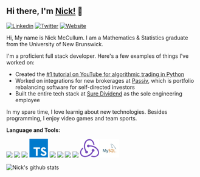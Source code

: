 ## Hi there, I'm [Nick!](https://nickmccullum.com/) 👋

[![Linkedin](https://img.shields.io/badge/-LinkedIn-blue?style=flat&logo=Linkedin&logoColor=white)](https://www.linkedin.com/in/nicholas-mccullum/)
[![Twitter](https://img.shields.io/badge/-Twitter-blue?style=flat&logo=twitter&logoColor=white)](https://www.twitter.com/nickjmccullum)
[![Website](https://img.shields.io/badge/-Website-blue?style=flat&logo=website&logoColor=white)](https://www.nickmccullum.com)
<br/>

Hi, My name is Nick McCullum. I am a Mathematics & Statistics graduate from the University of New Brunswick. 

I'm a proficient full stack developer. Here's a few examples of things I've worked on:

* Created the [#1 tutorial on YouTube for algorithmic trading in Python](https://www.youtube.com/watch?v=xfzGZB4HhEE)
* Worked on integrations for new brokerages at [Passiv](https://passiv.com/), which is portfolio rebalancing software for self-directed investors
* Built the entire tech stack at [Sure Dividend](https://www.suredividend.com/) as the sole engineering employee

In my spare time, I love learnig about new technologies. Besides programming, I enjoy video games and team sports.

  
**Language and Tools:** 

<code><img height="50" src="https://github.com/konpa/devicon/blob/master/icons/python/python-original.svg"></code>
<code><img height="50" src="https://github.com/konpa/devicon/blob/master/icons/django/django-original.svg"></code>
<code><img height="50" src="https://github.com/konpa/devicon/blob/master/icons/javascript/javascript-plain.svg"></code>
<code><img height="50" src="https://github.com/devicons/devicon/blob/master/icons/typescript/typescript-original.svg"></code>
<code><img height="50" src="https://github.com/konpa/devicon/blob/master/icons/nodejs/nodejs-original.svg"></code>
<code><img height="50" src="https://github.com/konpa/devicon/blob/master/icons/html5/html5-original.svg"></code>
<code><img height="50" src="https://github.com/konpa/devicon/blob/master/icons/css3/css3-original.svg"></code>
<code><img height="50" src="https://github.com/konpa/devicon/blob/master/icons/react/react-original-wordmark.svg"></code>
<code><img height="50" src="https://github.com/devicons/devicon/blob/master/icons/redux/redux-original.svg"></code>
<code><img height="50" src="https://raw.githubusercontent.com/github/explore/80688e429a7d4ef2fca1e82350fe8e3517d3494d/topics/mysql/mysql.png"></code>

![Nick's github stats](https://github-readme-stats.vercel.app/api?username=nickmccullum&show_icons=true&theme=tokyonight)
